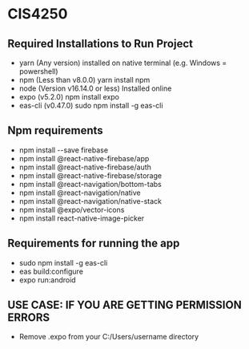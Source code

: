 # CIS4250

## Required Installations to Run Project
- yarn (Any version) installed on native terminal (e.g. Windows = powershell)
- npm (Less than v8.0.0) yarn install npm
- node (Version v16.14.0 or less) Installed online
- expo (v5.2.0) npm install expo
- eas-cli (v0.47.0) sudo npm install -g eas-cli

## Npm requirements
- npm install --save firebase
- npm install @react-native-firebase/app
- npm install @react-native-firebase/auth
- npm install @react-native-firebase/storage
- npm install @react-navigation/bottom-tabs
- npm install @react-navigation/native
- npm install @react-navigation/native-stack
- npm install @expo/vector-icons
- npm install react-native-image-picker

## Requirements for running the app
- sudo npm install -g eas-cli
- eas build:configure
- expo run:android

## USE CASE: IF YOU ARE GETTING PERMISSION ERRORS
- Remove .expo from your C:/Users/username directory